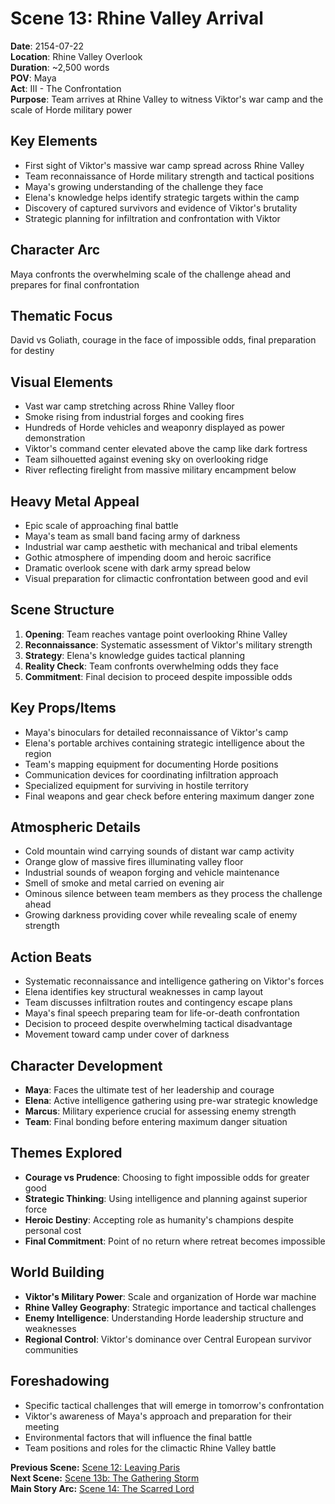 # Scene 13: Rhine Valley Arrival

**Date**: 2154-07-22  
**Location**: Rhine Valley Overlook  
**Duration**: ~2,500 words  
**POV**: Maya  
**Act**: III - The Confrontation  
**Purpose**: Team arrives at Rhine Valley to witness Viktor's war camp and the scale of Horde military power

## Key Elements
- First sight of Viktor's massive war camp spread across Rhine Valley
- Team reconnaissance of Horde military strength and tactical positions
- Maya's growing understanding of the challenge they face
- Elena's knowledge helps identify strategic targets within the camp
- Discovery of captured survivors and evidence of Viktor's brutality
- Strategic planning for infiltration and confrontation with Viktor

## Character Arc
Maya confronts the overwhelming scale of the challenge ahead and prepares for final confrontation

## Thematic Focus
David vs Goliath, courage in the face of impossible odds, final preparation for destiny

## Visual Elements
- Vast war camp stretching across Rhine Valley floor
- Smoke rising from industrial forges and cooking fires
- Hundreds of Horde vehicles and weaponry displayed as power demonstration
- Viktor's command center elevated above the camp like dark fortress
- Team silhouetted against evening sky on overlooking ridge
- River reflecting firelight from massive military encampment below

## Heavy Metal Appeal
- Epic scale of approaching final battle
- Maya's team as small band facing army of darkness
- Industrial war camp aesthetic with mechanical and tribal elements
- Gothic atmosphere of impending doom and heroic sacrifice
- Dramatic overlook scene with dark army spread below
- Visual preparation for climactic confrontation between good and evil

## Scene Structure
1. **Opening**: Team reaches vantage point overlooking Rhine Valley
2. **Reconnaissance**: Systematic assessment of Viktor's military strength
3. **Strategy**: Elena's knowledge guides tactical planning
4. **Reality Check**: Team confronts overwhelming odds they face
5. **Commitment**: Final decision to proceed despite impossible odds

## Key Props/Items
- Maya's binoculars for detailed reconnaissance of Viktor's camp
- Elena's portable archives containing strategic intelligence about the region
- Team's mapping equipment for documenting Horde positions
- Communication devices for coordinating infiltration approach
- Specialized equipment for surviving in hostile territory
- Final weapons and gear check before entering maximum danger zone

## Atmospheric Details
- Cold mountain wind carrying sounds of distant war camp activity
- Orange glow of massive fires illuminating valley floor
- Industrial sounds of weapon forging and vehicle maintenance
- Smell of smoke and metal carried on evening air
- Ominous silence between team members as they process the challenge ahead
- Growing darkness providing cover while revealing scale of enemy strength

## Action Beats
- Systematic reconnaissance and intelligence gathering on Viktor's forces
- Elena identifies key structural weaknesses in camp layout
- Team discusses infiltration routes and contingency escape plans
- Maya's final speech preparing team for life-or-death confrontation
- Decision to proceed despite overwhelming tactical disadvantage
- Movement toward camp under cover of darkness

## Character Development
- **Maya**: Faces the ultimate test of her leadership and courage
- **Elena**: Active intelligence gathering using pre-war strategic knowledge
- **Marcus**: Military experience crucial for assessing enemy strength
- **Team**: Final bonding before entering maximum danger situation

## Themes Explored
- **Courage vs Prudence**: Choosing to fight impossible odds for greater good
- **Strategic Thinking**: Using intelligence and planning against superior force
- **Heroic Destiny**: Accepting role as humanity's champions despite personal cost
- **Final Commitment**: Point of no return where retreat becomes impossible

## World Building
- **Viktor's Military Power**: Scale and organization of Horde war machine
- **Rhine Valley Geography**: Strategic importance and tactical challenges
- **Enemy Intelligence**: Understanding Horde leadership structure and weaknesses
- **Regional Control**: Viktor's dominance over Central European survivor communities

## Foreshadowing
- Specific tactical challenges that will emerge in tomorrow's confrontation
- Viktor's awareness of Maya's approach and preparation for their meeting
- Environmental factors that will influence the final battle
- Team positions and roles for the climactic Rhine Valley battle

**Previous Scene:** [Scene 12: Leaving Paris](scene-12-leaving-paris.md)  
**Next Scene:** [Scene 13b: The Gathering Storm](scene-13b-gathering-storm.md)  
**Main Story Arc:** [Scene 14: The Scarred Lord](scene-14-scarred-lord.md)
